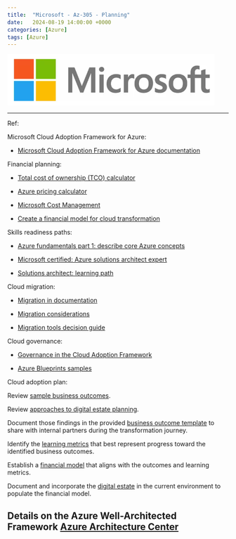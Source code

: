 ```yaml
---
title:  "Microsoft - Az-305 - Planning"
date:   2024-08-19 14:00:00 +0000
categories: [Azure]
tags: [Azure]
---
```



![img](/assets/img/ms.png)


---
Ref: 

Microsoft Cloud Adoption Framework for Azure:
- [Microsoft Cloud Adoption Framework for Azure documentation](https://learn.microsoft.com/en-us/azure/cloud-adoption-framework/overview)


Financial planning:
- [Total cost of ownership (TCO) calculator](https://azure.microsoft.com/pricing/tco/calculator/)

- [Azure pricing calculator](https://azure.microsoft.com/pricing/calculator/)

- [Microsoft Cost Management](https://azure.microsoft.com/services/cost-management/)

- [Create a financial model for cloud transformation](https://learn.microsoft.com/en-us/azure/cloud-adoption-framework/strategy/financial-models)


Skills readiness paths:


- [Azure fundamentals part 1: describe core Azure concepts](https://learn.microsoft.com/en-us/training/paths/az-900-describe-cloud-concepts/)

- [Microsoft certified: Azure solutions architect expert](https://learn.microsoft.com/en-us/certifications/azure-solutions-architect/?wt.mc_id=learningredirect_certs-web-wwl)

- [Solutions architect: learning path](https://learn.microsoft.com/en-us/training/browse/?roles=solution-architect&resource_type=learning%20path)



Cloud migration:


- [Migration in documentation](https://learn.microsoft.com/en-us/azure/cloud-adoption-framework/migrate/)

- [Migration considerations](https://learn.microsoft.com/en-us/azure/cloud-adoption-framework/migrate/migration-considerations/)

- [Migration tools decision guide](https://learn.microsoft.com/en-us/azure/cloud-adoption-framework/decision-guides/migrate-decision-guide/)


Cloud governance:

- [Governance in the Cloud Adoption Framework](https://learn.microsoft.com/en-us/azure/cloud-adoption-framework/govern/)

- [Azure Blueprints samples](https://learn.microsoft.com/en-us/azure/governance/blueprints/samples/)


Cloud adoption plan:

Review [sample business outcomes](https://learn.microsoft.com/en-us/azure/cloud-adoption-framework/strategy/business-outcomes/).

Review [approaches to digital estate planning](https://learn.microsoft.com/en-us/azure/cloud-adoption-framework/digital-estate/approach).

Document those findings in the provided [business outcome template](https://archcenter.blob.core.windows.net/cdn/business-outcome-template.xlsx) to share with internal partners during the transformation journey.

Identify the [learning metrics](https://learn.microsoft.com/en-us/azure/cloud-adoption-framework/strategy/learning-metrics) that best represent progress toward the identified business outcomes.

Establish a [financial model](https://learn.microsoft.com/en-us/azure/cloud-adoption-framework/strategy/financial-models) that aligns with the outcomes and learning metrics.

Document and incorporate the [digital estate](https://learn.microsoft.com/en-us/azure/cloud-adoption-framework/digital-estate/) in the current environment to populate the financial model.

Details on the Azure Well-Architected Framework
 [Azure Architecture Center](https://learn.microsoft.com/en-us/azure/architecture/framework)
---



